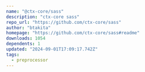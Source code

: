 ```yaml
---
name: "@ctx-core/sass"
description: "ctx-core sass"
repo_url: "https://github.com/ctx-core/sass"
author: "btakita"
homepage: "https://github.com/ctx-core/sass#readme"
downloads: 1054
dependents: 1
updated: "2024-09-01T17:09:17.742Z"
tags: 
  - preprocessor
---
```


